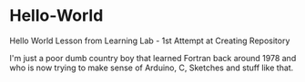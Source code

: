 # Hello-World
Hello World Lesson from Learning Lab - 1st Attempt at Creating Repository 

I'm just a poor dumb country boy that learned Fortran back around 1978 and who is now trying to make sense of Arduino, C, Sketches and stuff like that.
